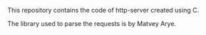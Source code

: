 This repository contains the code of http-server created using C.

The library used to parse the requests is by Matvey Arye.
